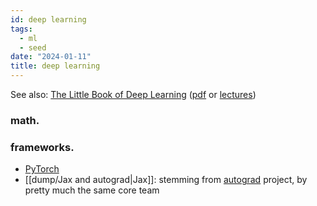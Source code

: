 ```yaml
---
id: deep learning
tags:
  - ml
  - seed
date: "2024-01-11"
title: deep learning
---
```


See also: [The Little Book of Deep Learning](/books#2024) ([pdf](https://fleuret.org/public/lbdl.pdf) or [lectures](https://fleuret.org/dlc/))

### math.

### frameworks.

- [PyTorch](https://pytorch.org/)
- [[dump/Jax and autograd|Jax]]: stemming from [autograd](https://github.com/HIPS/autograd) project, by pretty much the same core team
